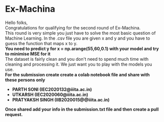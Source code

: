 # Ex-Machina
Hello folks,<br>
Congratulations for qualifying for the second round of Ex-Machina. <br>
This round is very simple you just have to solve the most basic question of Machine Learning. In the .csv file you are given x and y and you have to guess the function that maps x to y.<br>
<b> You need to predict y for x = np.arange(55,60,0.1) with your model and try to minimise MSE for it </b> <br>
The dataset is fairly clean and you don't need to spend much time with cleaning and processing it. We just want you to play with the models you use. <b> <br>
For the submission create create a colab notebook file and share with these persons only <b>
<ul> 
  <li> PARTH SONI (IEC2020132@iiita.ac.in)</li>
  <li> UTKARSH (IEC2020060@iiita.ac.in) </li>
  <li> PRATYAKSH SINGH (IIB2020015@@iiita.ac.in) </li>
</ul>
Once shared add your info in the submission.txt file and then create a pull request. 
